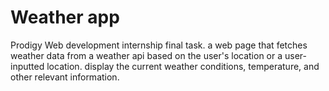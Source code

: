 # Weather app
Prodigy Web development internship final task.
a web page that fetches weather data from a weather api based on the user's location or a user-inputted location. display the current weather conditions, temperature, and other relevant information.
